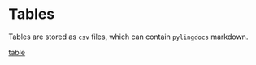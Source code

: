 # Tables

Tables are stored as `csv` files, which can contain `pylingdocs` markdown.

[table](onetable)

